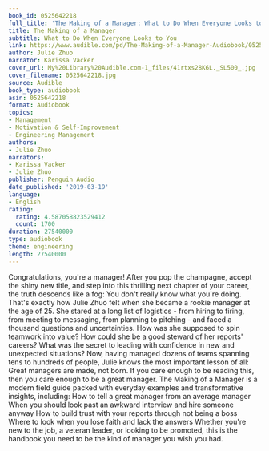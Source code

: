 ```yaml
---
book_id: 0525642218
full_title: 'The Making of a Manager: What to Do When Everyone Looks to You'
title: The Making of a Manager
subtitle: What to Do When Everyone Looks to You
link: https://www.audible.com/pd/The-Making-of-a-Manager-Audiobook/0525642218
author: Julie Zhuo
narrator: Karissa Vacker
cover_url: My%20Library%20Audible.com-1_files/41rtxs28K6L._SL500_.jpg
cover_filename: 0525642218.jpg
source: Audible
book_type: audiobook
asin: 0525642218
format: Audiobook
topics:
- Management
- Motivation & Self-Improvement
- Engineering Management
authors:
- Julie Zhuo
narrators:
- Karissa Vacker
- Julie Zhuo
publisher: Penguin Audio
date_published: '2019-03-19'
language:
- English
rating:
  rating: 4.587058823529412
  count: 1700
duration: 27540000
type: audiobook
theme: engineering
length: 27540000
---
```

Congratulations, you're a manager! After you pop the champagne, accept the shiny new title, and step into this thrilling next chapter of your career, the truth descends like a fog: You don't really know what you're doing.
That's exactly how Julie Zhuo felt when she became a rookie manager at the age of 25. She stared at a long list of logistics - from hiring to firing, from meeting to messaging, from planning to pitching - and faced a thousand questions and uncertainties. How was she supposed to spin teamwork into value? How could she be a good steward of her reports' careers? What was the secret to leading with confidence in new and unexpected situations?
Now, having managed dozens of teams spanning tens to hundreds of people, Julie knows the most important lesson of all: Great managers are made, not born. If you care enough to be reading this, then you care enough to be a great manager.
The Making of a Manager is a modern field guide packed with everyday examples and transformative insights, including:
How to tell a great manager from an average manager When you should look past an awkward interview and hire someone anyway How to build trust with your reports through not being a boss Where to look when you lose faith and lack the answers Whether you're new to the job, a veteran leader, or looking to be promoted, this is the handbook you need to be the kind of manager you wish you had.

